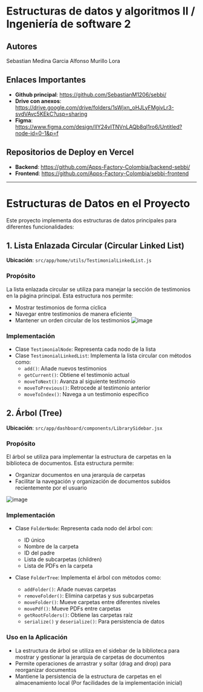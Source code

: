 # Estructuras de datos y algoritmos II    / Ingeniería de software 2

## Autores
Sebastian Medina Garcia
Alfonso Murillo Lora

## Enlaces Importantes
- **Github principal**: https://github.com/SebastianM1206/sebbi/
- **Drive con anexos**: https://drive.google.com/drive/folders/1sWjxn_oHJLyFMgivLr3-svdVAvc5KEkC?usp=sharing
- **Figma**: https://www.figma.com/design/IIY24vITNVnLAQb8qI1ro6/Untitled?node-id=0-1&p=f

## Repositorios de Deploy en Vercel
- **Backend**: https://github.com/Apps-Factory-Colombia/backend-sebbi/
- **Frontend**: https://github.com/Apps-Factory-Colombia/sebbi-frontend

-----------------------------------------------------------------------------


# Estructuras de Datos en el Proyecto

Este proyecto implementa dos estructuras de datos principales para diferentes funcionalidades:

## 1. Lista Enlazada Circular (Circular Linked List)

**Ubicación**: `src/app/home/utils/TestimonialLinkedList.js`

### Propósito
La lista enlazada circular se utiliza para manejar la sección de testimonios en la página principal. Esta estructura nos permite:
- Mostrar testimonios de forma cíclica
- Navegar entre testimonios de manera eficiente
- Mantener un orden circular de los testimonios
![image](https://github.com/user-attachments/assets/abd78a36-342f-422f-970e-6b9e0c0160a2)


### Implementación
- Clase `TestimonialNode`: Representa cada nodo de la lista
- Clase `TestimonialLinkedList`: Implementa la lista circular con métodos como:
  - `add()`: Añade nuevos testimonios
  - `getCurrent()`: Obtiene el testimonio actual
  - `moveToNext()`: Avanza al siguiente testimonio
  - `moveToPrevious()`: Retrocede al testimonio anterior
  - `moveToIndex()`: Navega a un testimonio específico

## 2. Árbol (Tree)

**Ubicación**: `src/app/dashboard/components/LibrarySidebar.jsx`

### Propósito
El árbol se utiliza para implementar la estructura de carpetas en la biblioteca de documentos. Esta estructura permite:
- Organizar documentos en una jerarquía de carpetas
- Facilitar la navegación y organización de documentos subidos recientemente por el usuario

![image](https://github.com/user-attachments/assets/d7456d45-4848-4a40-9a0e-a43aabe30d06)

  

### Implementación
- Clase `FolderNode`: Representa cada nodo del árbol con:
  - ID único
  - Nombre de la carpeta
  - ID del padre
  - Lista de subcarpetas (children)
  - Lista de PDFs en la carpeta

- Clase `FolderTree`: Implementa el árbol con métodos como:
  - `addFolder()`: Añade nuevas carpetas
  - `removeFolder()`: Elimina carpetas y sus subcarpetas
  - `moveFolder()`: Mueve carpetas entre diferentes niveles
  - `movePdf()`: Mueve PDFs entre carpetas
  - `getRootFolders()`: Obtiene las carpetas raíz
  - `serialize()` y `deserialize()`: Para persistencia de datos

### Uso en la Aplicación
- La estructura de árbol se utiliza en el sidebar de la biblioteca para mostrar y gestionar la jerarquía de carpetas de documentos
- Permite operaciones de arrastrar y soltar (drag and drop) para reorganizar documentos
- Mantiene la persistencia de la estructura de carpetas en el almacenamiento local (Por facilidades de la implementación inicial)

